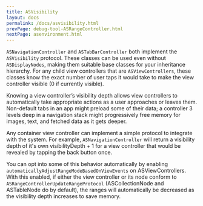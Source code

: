 ```yaml
---
title: ASVisibility
layout: docs
permalink: /docs/asvisibility.html
prevPage: debug-tool-ASRangeController.html
nextPage: asenvironment.html
---
```


`ASNavigationController` and `ASTabBarController` both implement the `ASVisibility` protocol. These classes can be used even without `ASDisplayNodes`, making them suitable base classes for your inheritance hierarchy. For any child view controllers that are `ASViewControllers`, these classes know the exact number of user taps it would take to make the view controller visible (0 if currently visible).

Knowing a view controller’s visibility depth allows view controllers to automatically take appropriate actions as a user approaches or leaves them. Non-default tabs in an app might preload some of their data; a controller 3 levels deep in a navigation stack might progressively free memory for images, text, and fetched data as it gets deeper. 

Any container view controller can implement a simple protocol to integrate with the system. For example, `ASNavigationController` will return a visibility depth of it's own visibilityDepth + 1 for a view controller that would be revealed by tapping the back button once.

You can opt into some of this behavior automatically by enabling `automaticallyAdjustRangeModeBasedOnViewEvents` on ASViewControllers. With this enabled, if either the view controller or its node conform to `ASRangeControllerUpdateRangeProtocol` (ASCollectionNode and ASTableNode do by default), the ranges will automatically be decreased as the visibility depth increases to save memory.
